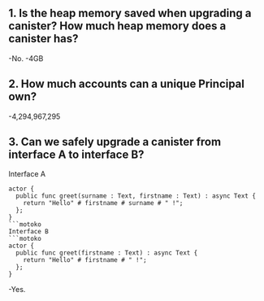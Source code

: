 ## 1. Is the heap memory saved when upgrading a canister? How much heap memory does a canister has?

-No.
-4GB

## 2. How much accounts can a unique Principal own?

-4,294,967,295

## 3. Can we safely upgrade a canister from interface A to interface B?
Interface A
```motoko
actor {
  public func greet(surname : Text, firstname : Text) : async Text {
    return "Hello" # firstname # surname # " !";
  };
}
```motoko
Interface B
```motoko
actor {
  public func greet(firstname : Text) : async Text {
    return "Hello" # firstname # " !";
  };
}
```

-Yes.

